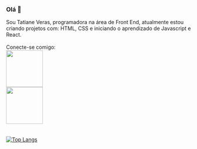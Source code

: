 ### Olá 👋

Sou Tatiane Veras, programadora na área de Front End, atualmente estou criando projetos com: HTML, CSS e iniciando o aprendizado de Javascript e React.
<br>
<br>
Conecte-se comigo:
<br>
<a href="https://www.linkedin.com/in/tati-veras"><img width= "100px" src="https://img.shields.io/badge/LinkedIn-0077B5?style=for-the-badge&logo=linkedin&logoColor=white"/></a>
<br>
<a href="https://www.instagram.com/tati_aneveras/"><img width= "100px" src="https://img.shields.io/badge/Instagram-E4405F?style=for-the-badge&logo=instagram&logoColor=white"/></a>
<br>
<br>
<br>
[![Top Langs](https://github-readme-stats.vercel.app/api/top-langs/?username=TatiVeras)](https://github.com/anuraghazra/github-readme-stats)
<br>
<br>


